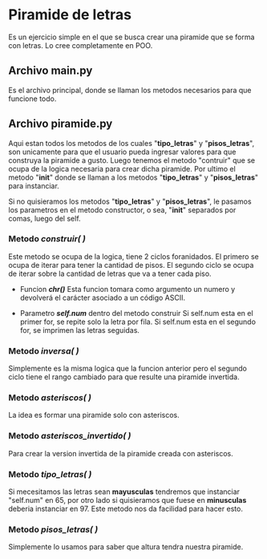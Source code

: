 # Piramide de letras

Es un ejercicio simple en el que se busca crear una piramide que se forma con letras. Lo cree completamente en POO.

## Archivo main.py

Es el archivo principal, donde se llaman los metodos necesarios para que funcione todo.

## Archivo piramide.py

Aqui estan todos los metodos de los cuales "**tipo_letras**" y "**pisos_letras**", son unicamente para que el usuario pueda ingresar valores para que construya la piramide a gusto. Luego tenemos el metodo "contruir" que se ocupa de la logica necesaria para crear dicha piramide. Por ultimo el metodo "__init__" donde se llaman a los metodos "**tipo_letras**" y "**pisos_letras**" para instanciar.

Si no quisieramos los metodos "**tipo_letras**" y "**pisos_letras**", le pasamos los parametros en el metodo constructor, o sea, "__init__" separados por comas, luego del self.

### Metodo _**construir( )**_
Este metodo se ocupa de la logica, tiene 2 ciclos foranidados. El primero se ocupa de iterar para tener la cantidad de pisos. El segundo ciclo se ocupa de iterar sobre la cantidad de letras que va a tener cada piso.

- Funcion _**chr()**_
Esta funcion tomara como argumento un numero y devolverá el carácter asociado a un código ASCII.

- Parametro _**self.num**_ dentro del metodo construir
Si self.num esta en el primer for, se repite solo la letra por fila.
Si self.num esta en el segundo for, se imprimen las letras seguidas.

### Metodo _**inversa( )**_

Simplemente es la misma logica que la funcion anterior pero el segundo ciclo tiene el rango cambiado para que resulte una piramide invertida.

### Metodo _**asteriscos( )**_
La idea es formar una piramide solo con asteriscos.

### Metodo _**asteriscos_invertido( )**_
Para crear la version invertida de la piramide creada con asteriscos.

### Metodo  _**tipo_letras( )**_
Si mecesitamos las letras sean **mayusculas** tendremos que instanciar "self.num" en 65, por otro lado si quisieramos que fuese en **minusculas** deberia instanciar en 97. Este metodo nos da facilidad para hacer esto.

### Metodo _**pisos_letras( )**_
Simplemente lo usamos para saber que altura tendra nuestra piramide.